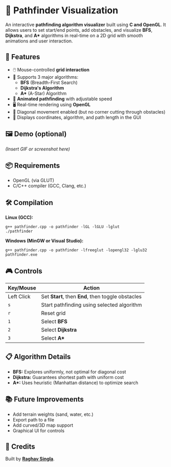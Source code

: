 <!DOCTYPE html>
<html lang="en">
<head>
  <meta charset="UTF-8">
</head>
<body>

  <h1 class="emoji">🧭 Pathfinder Visualization</h1>

  <p>
    An interactive <strong>pathfinding algorithm visualizer</strong> built using <strong>C and OpenGL</strong>. It allows users to set start/end points, add obstacles, and visualize 
    <strong>BFS</strong>, <strong>Dijkstra</strong>, and <strong>A*</strong> algorithms in real-time on a 2D grid with smooth animations and user interaction.
  </p>

  <h2 class="emoji">🚀 Features</h2>
  <ul>
    <li>🖱️ Mouse-controlled <strong>grid interaction</strong></li>
    <li>🧠 Supports 3 major algorithms:
      <ul>
        <li><strong>BFS</strong> (Breadth-First Search)</li>
        <li><strong>Dijkstra's Algorithm</strong></li>
        <li><strong>A*</strong> (A-Star) Algorithm</li>
      </ul>
    </li>
    <li>🔄 <strong>Animated pathfinding</strong> with adjustable speed</li>
    <li>🖥️ Real-time rendering using <strong>OpenGL</strong></li>
    <li>🧱 Diagonal movement enabled (but no corner cutting through obstacles)</li>
    <li>📏 Displays coordinates, algorithm, and path length in the GUI</li>
  </ul>

  <h2 class="emoji">🖼️ Demo (optional)</h2>
  <p><em>(Insert GIF or screenshot here)</em></p>

  <h2 class="emoji">📦 Requirements</h2>
  <ul>
    <li>OpenGL (via GLUT)</li>
    <li>C/C++ compiler (GCC, Clang, etc.)</li>
  </ul>

  <h2 class="emoji">🛠️ Compilation</h2>

  <p><strong>Linux (GCC):</strong></p>
  <pre><code>g++ pathfinder.cpp -o pathfinder -lGL -lGLU -lglut
./pathfinder</code></pre>

  <p><strong>Windows (MinGW or Visual Studio):</strong></p>
  <pre><code>g++ pathfinder.cpp -o pathfinder -lfreeglut -lopengl32 -lglu32
pathfinder.exe</code></pre>

  <h2 class="emoji">🎮 Controls</h2>
  <table>
    <thead>
      <tr>
        <th>Key/Mouse</th>
        <th>Action</th>
      </tr>
    </thead>
    <tbody>
      <tr><td>Left Click</td><td>Set <strong>Start</strong>, then <strong>End</strong>, then toggle obstacles</td></tr>
      <tr><td><code>s</code></td><td>Start pathfinding using selected algorithm</td></tr>
      <tr><td><code>r</code></td><td>Reset grid</td></tr>
      <tr><td><code>1</code></td><td>Select <strong>BFS</strong></td></tr>
      <tr><td><code>2</code></td><td>Select <strong>Dijkstra</strong></td></tr>
      <tr><td><code>3</code></td><td>Select <strong>A*</strong></td></tr>
    </tbody>
  </table>

  <h2 class="emoji">📋 Algorithm Details</h2>
  <ul>
    <li><strong>BFS:</strong> Explores uniformly, not optimal for diagonal cost</li>
    <li><strong>Dijkstra:</strong> Guarantees shortest path with uniform cost</li>
    <li><strong>A*:</strong> Uses heuristic (Manhattan distance) to optimize search</li>
  </ul>

  <h2 class="emoji">📚 Future Improvements</h2>
  <ul>
    <li>Add terrain weights (sand, water, etc.)</li>
    <li>Export path to a file</li>
    <li>Add curved/3D map support</li>
    <li>Graphical UI for controls</li>
  </ul>

  <h2 class="emoji">🧠 Credits</h2>
  <p>Built by <strong><a href="https://github.com/raghav-287" target="_blank">Raghav Singla</a></strong>.</p>

</body>
</html>
